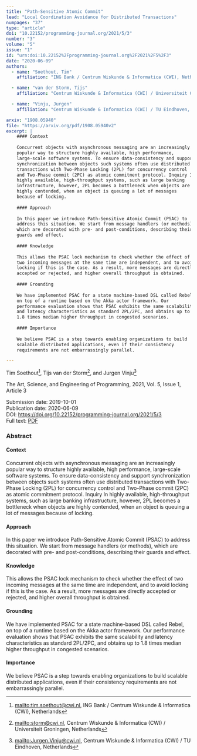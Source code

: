 ```yaml
---
title: "Path-Sensitive Atomic Commit"
lead: "Local Coordination Avoidance for Distributed Transactions"
numpages: "37"
type: "article"
doi: "10.22152/programming-journal.org/2021/5/3"
number: "3"
volume: "5"
issue: "1"
id: "urn:doi:10.22152%2Fprogramming-journal.org%2F2021%2F5%2F3"
date: "2020-06-09"
authors: 
  - name: "Soethout, Tim"
    affiliation: "ING Bank / Centrum Wiskunde & Informatica (CWI), Netherlands"

  - name: "van der Storm, Tijs"
    affiliation: "Centrum Wiskunde & Informatica (CWI) / Universiteit Groningen, Netherlands"

  - name: "Vinju, Jurgen"
    affiliation: "Centrum Wiskunde & Informatica (CWI) / TU Eindhoven, Netherlands"

arxiv: "1908.05940"
file: "https://arxiv.org/pdf/1908.05940v2"
excerpt: |
    #### Context
    
    Concurrent objects with asynchronous messaging are an increasingly
    popular way to structure highly available, high performance,
    large-scale software systems. To ensure data-consistency and support
    synchronization between objects such systems often use distributed
    transactions with Two-Phase Locking (2PL) for concurrency control
    and Two-Phase commit (2PC) as atomic commitment protocol. Inquiry In
    highly available, high-throughput systems, such as large banking
    infrastructure, however, 2PL becomes a bottleneck when objects are
    highly contended, when an object is queuing a lot of messages
    because of locking.
    
    #### Approach
    
    In this paper we introduce Path-Sensitive Atomic Commit (PSAC) to
    address this situation. We start from message handlers (or methods),
    which are decorated with pre- and post-conditions, describing their
    guards and effect.
    
    #### Knowledge
    
    This allows the PSAC lock mechanism to check whether the effect of
    two incoming messages at the same time are independent, and to avoid
    locking if this is the case. As a result, more messages are directly
    accepted or rejected, and higher overall throughput is obtained.
    
    #### Grounding
    
    We have implemented PSAC for a state machine-based DSL called Rebel,
    on top of a runtime based on the Akka actor framework. Our
    performance evaluation shows that PSAC exhibits the same scalability
    and latency characteristics as standard 2PL/2PC, and obtains up to
    1.8 times median higher throughput in congested scenarios.
    
    #### Importance
    
    We believe PSAC is a step towards enabling organizations to build
    scalable distributed applications, even if their consistency
    requirements are not embarrassingly parallel.

---
```

Tim Soethout[^1], Tijs van der Storm[^2], and Jurgen Vinju[^3]

The Art, Science, and Engineering of Programming, 2021, Vol. 5, Issue 1, Article 3

Submission date: 2019-10-01  
Publication date: 2020-06-09  
DOI: <https://doi.org/10.22152/programming-journal.org/2021/5/3>  
Full text: [PDF](https://arxiv.org/pdf/1908.05940v2)  


### Abstract
#### Context

Concurrent objects with asynchronous messaging are an increasingly
popular way to structure highly available, high performance,
large-scale software systems. To ensure data-consistency and support
synchronization between objects such systems often use distributed
transactions with Two-Phase Locking (2PL) for concurrency control
and Two-Phase commit (2PC) as atomic commitment protocol. Inquiry In
highly available, high-throughput systems, such as large banking
infrastructure, however, 2PL becomes a bottleneck when objects are
highly contended, when an object is queuing a lot of messages
because of locking.

#### Approach

In this paper we introduce Path-Sensitive Atomic Commit (PSAC) to
address this situation. We start from message handlers (or methods),
which are decorated with pre- and post-conditions, describing their
guards and effect.

#### Knowledge

This allows the PSAC lock mechanism to check whether the effect of
two incoming messages at the same time are independent, and to avoid
locking if this is the case. As a result, more messages are directly
accepted or rejected, and higher overall throughput is obtained.

#### Grounding

We have implemented PSAC for a state machine-based DSL called Rebel,
on top of a runtime based on the Akka actor framework. Our
performance evaluation shows that PSAC exhibits the same scalability
and latency characteristics as standard 2PL/2PC, and obtains up to
1.8 times median higher throughput in congested scenarios.

#### Importance

We believe PSAC is a step towards enabling organizations to build
scalable distributed applications, even if their consistency
requirements are not embarrassingly parallel.



[^1]: <mailto:tim.soethout@cwi.nl>, ING Bank / Centrum Wiskunde & Informatica (CWI), Netherlands
[^2]: <mailto:storm@cwi.nl>, Centrum Wiskunde & Informatica (CWI) / Universiteit Groningen, Netherlands
[^3]: <mailto:Jurgen.Vinju@cwi.nl>, Centrum Wiskunde & Informatica (CWI) / TU Eindhoven, Netherlands
